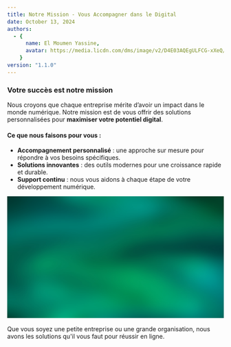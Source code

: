 ```yaml
---
title: Notre Mission - Vous Accompagner dans le Digital
date: October 13, 2024
authors:
  - {
      name: El Moumen Yassine,
      avatar: https://media.licdn.com/dms/image/v2/D4E03AQEgULFCG-xXeQ/profile-displayphoto-shrink_400_400/profile-displayphoto-shrink_400_400/0/1719110529789?e=1734566400&v=beta&t=zjFkF1p0_DeSNz7XhteXWSDLo9QMLrjUZitNkVtyGok,
    }
version: "1.1.0"
---
```


### Votre succès est notre mission

Nous croyons que chaque entreprise mérite d’avoir un impact dans le monde numérique. Notre mission est de vous offrir des solutions personnalisées pour **maximiser votre potentiel digital**.

#### Ce que nous faisons pour vous :

- **Accompagnement personnalisé** : une approche sur mesure pour répondre à vos besoins spécifiques.
- **Solutions innovantes** : des outils modernes pour une croissance rapide et durable.
- **Support continu** : nous vous aidons à chaque étape de votre développement numérique.

![notre-mission-image](https://raw.githubusercontent.com/numerimondes/branding/refs/heads/main/Produits/weaver/green-bg-gradient.png)

Que vous soyez une petite entreprise ou une grande organisation, nous avons les solutions qu'il vous faut pour réussir en ligne.

